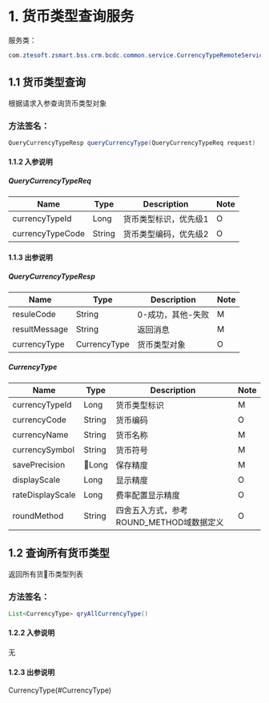 # 1. 货币类型查询服务
服务类：
```java
com.ztesoft.zsmart.bss.crm.bcdc.common.service.CurrencyTypeRemoteService
```
## 1.1 货币类型查询
根据请求入参查询货币类型对象
### 方法签名：
```java
QueryCurrencyTypeResp queryCurrencyType(QueryCurrencyTypeReq request)
```
#### 1.1.2 入参说明
##### QueryCurrencyTypeReq
| Name | Type | Description | Note |
| ---- | ---- | ----------- | ---- |
| currencyTypeId | Long | 货币类型标识，优先级1 | O |
| currencyTypeCode | String | 货币类型编码，优先级2 | O |


#### 1.1.3 出参说明
##### QueryCurrencyTypeResp
| Name | Type | Description | Note |
| ---- | ---- | ----------- | ---- |
| resuleCode | String | 0-成功，其他-失败 | M |
| resultMessage | String | 返回消息 | M |
| currencyType | CurrencyType | 货币类型对象 | O |
##### CurrencyType
| Name | Type | Description | Note |
| ---- | ---- | ----------- | ---- |
| currencyTypeId | Long | 货币类型标识 | M |
| currencyCode | String | 货币编码 | O |
| currencyName | String | 货币名称 | M |
| currencySymbol | String | 货币符号 | M |
| savePrecision | Long | 保存精度 | M |
| displayScale | Long | 显示精度 | O |
| rateDisplayScale | Long | 费率配置显示精度 | O |
| roundMethod | String | 四舍五入方式，参考ROUND_METHOD域数据定义 | O |

## 1.2 查询所有货币类型
返回所有货币类型列表
### 方法签名：
```java
List<CurrencyType> qryAllCurrencyType()
```
#### 1.2.2 入参说明
无

#### 1.2.3 出参说明
CurrencyType(#CurrencyType)